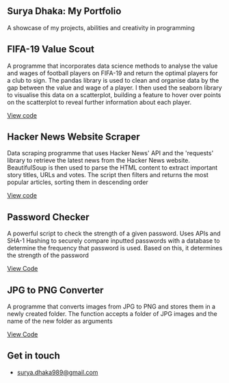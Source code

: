   

Surya Dhaka: My Portfolio
-------------------------

A showcase of my projects, abilities and creativity in programming

FIFA-19 Value Scout
---------------------------
A programme that incorporates data science methods to analyse the value and wages of football players on FIFA-19 and return the optimal players for a club to sign. The pandas library is used to clean and organise data by the gap between the value and wage of a player. I then used the seaborn library to visualise this data on a scatterplot, building  a feature to hover over points on the scatterplot to reveal further information about each player.

[View code](https://github.com/Surya-Dhaka/suryadhaka.github.io/blob/main/FIFA_Data_Science.ipynb)

Hacker News Website Scraper
---------------------------

Data scraping programme that uses Hacker News' API and the 'requests' library to retrieve the latest news from the Hacker News website. BeautifulSoup is then used to parse the HTML content to extract important story titles, URLs and votes. The script then filters and returns the most popular articles, sorting them in descending order

[View code](https://github.com/Surya-Dhaka/suryadhaka.github.io/blob/main/JPGtoPNGconverter.py)

Password Checker
----------------

A powerful script to check the strength of a given password. Uses APIs and SHA-1 Hashing to securely compare inputted passwords with a database to determine the frequency that password is used. Based on this, it determines the strength of the password

[View Code](https://github.com/Surya-Dhaka/suryadhaka.github.io/blob/main/password_checker.py)

JPG to PNG Converter
--------------------

A programme that converts images from JPG to PNG and stores them in a newly created folder. The function accepts a folder of JPG images and the name of the new folder as arguments

[View Code](https://github.com/Surya-Dhaka/suryadhaka.github.io/blob/main/website_scraper.py)

Get in touch
------------

*   [surya.dhaka989@gmail.com](#)
